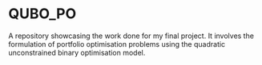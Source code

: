 # QUBO_PO
A repository showcasing the work done for my final project. It involves the formulation of portfolio optimisation problems using the quadratic unconstrained binary optimisation model.
